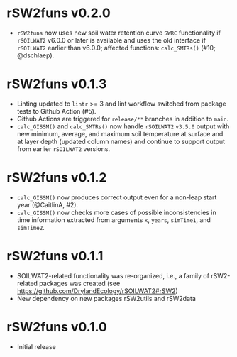 # rSW2funs v0.2.0
* `rSW2funs` now uses new soil water retention curve `SWRC` functionality
  if `rSOILWAT2` v6.0.0 or later is available and uses the old interface
  if `rSOILWAT2` earlier than v6.0.0; affected functions: `calc_SMTRs()`
  (#10; @dschlaep).

# rSW2funs v0.1.3
* Linting updated to `lintr` >= 3 and
  lint workflow switched from package tests to Github Action (#5).
* Github Actions are triggered for `release/**` branches in addition to `main`.
* `calc_GISSM()` and `calc_SMTRs()` now handle `rSOILWAT2` `v3.5.0` output
  with new minimum, average, and maximum soil temperature at surface and
  at layer depth (updated column names) and continue to support output from
  earlier `rSOILWAT2` versions.


# rSW2funs v0.1.2
* `calc_GISSM()` now produces correct output even for a non-leap start year
  (@CaitlinA, #2).
* `calc_GISSM()` now checks more cases of possible inconsistencies
  in time information extracted from
  arguments `x`, `years`, `simTime1`, and `simTime2`.


# rSW2funs v0.1.1
* SOILWAT2-related functionality was re-organized, i.e.,
  a family of rSW2-related packages was created
  (see https://github.com/DrylandEcology/rSOILWAT2#rSW2)
* New dependency on new packages rSW2utils and rSW2data


# rSW2funs v0.1.0
* Initial release

